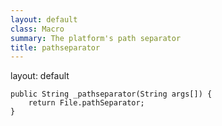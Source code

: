 ```yaml
---
layout: default
class: Macro
summary: The platform's path separator
title: pathseparator
---
```

layout: default


	public String _pathseparator(String args[]) {
		return File.pathSeparator;
	}
